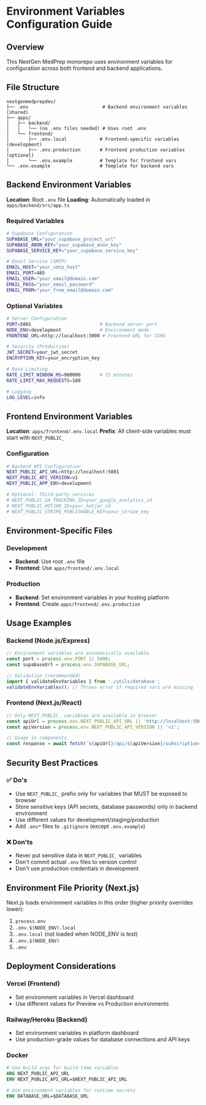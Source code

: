 # Environment Variables Configuration Guide

## Overview

This NextGen MedPrep monorepo uses environment variables for configuration across both frontend and backend applications.

## File Structure

```
nextgenmedprepdev/
├── .env                           # Backend environment variables (shared)
├── apps/
│   ├── backend/
│   │   └── (no .env files needed) # Uses root .env
│   └── frontend/
│       ├── .env.local            # Frontend-specific variables (development)
│       ├── .env.production       # Frontend production variables (optional)
│       └── .env.example          # Template for frontend vars
└── .env.example                  # Template for backend vars
```

## Backend Environment Variables

**Location**: Root `.env` file
**Loading**: Automatically loaded in `apps/backend/src/app.ts`

### Required Variables
```bash
# Supabase Configuration
SUPABASE_URL="your_supabase_project_url"
SUPABASE_ANON_KEY="your_supabase_anon_key"
SUPABASE_SERVICE_KEY="your_supabase_service_key"

# Email Service (SMTP)
EMAIL_HOST="your_smtp_host"
EMAIL_PORT=465
EMAIL_USER="your_email@domain.com"
EMAIL_PASS="your_email_password"
EMAIL_FROM="your_from_email@domain.com"
```

### Optional Variables
```bash
# Server Configuration
PORT=5001                         # Backend server port
NODE_ENV=development              # Environment mode
FRONTEND_URL=http://localhost:3000 # Frontend URL for CORS

# Security (Production)
JWT_SECRET=your_jwt_secret
ENCRYPTION_KEY=your_encryption_key

# Rate Limiting
RATE_LIMIT_WINDOW_MS=900000       # 15 minutes
RATE_LIMIT_MAX_REQUESTS=100

# Logging
LOG_LEVEL=info
```

## Frontend Environment Variables

**Location**: `apps/frontend/.env.local`
**Prefix**: All client-side variables must start with `NEXT_PUBLIC_`

### Configuration
```bash
# Backend API Configuration
NEXT_PUBLIC_API_URL=http://localhost:5001
NEXT_PUBLIC_API_VERSION=v1
NEXT_PUBLIC_APP_ENV=development

# Optional: Third-party services
# NEXT_PUBLIC_GA_TRACKING_ID=your_google_analytics_id
# NEXT_PUBLIC_HOTJAR_ID=your_hotjar_id
# NEXT_PUBLIC_STRIPE_PUBLISHABLE_KEY=your_stripe_key
```

## Environment-Specific Files

### Development
- **Backend**: Use root `.env` file
- **Frontend**: Use `apps/frontend/.env.local`

### Production
- **Backend**: Set environment variables in your hosting platform
- **Frontend**: Create `apps/frontend/.env.production`

## Usage Examples

### Backend (Node.js/Express)
```typescript
// Environment variables are automatically available
const port = process.env.PORT || 5000;
const supabaseUrl = process.env.SUPABASE_URL;

// Validation (recommended)
import { validateEnvVariables } from './utils/database';
validateEnvVariables(); // Throws error if required vars are missing
```

### Frontend (Next.js/React)
```typescript
// Only NEXT_PUBLIC_ variables are available in browser
const apiUrl = process.env.NEXT_PUBLIC_API_URL || 'http://localhost:5001';
const apiVersion = process.env.NEXT_PUBLIC_API_VERSION || 'v1';

// Usage in components
const response = await fetch(`${apiUrl}/api/${apiVersion}/subscriptions`);
```

## Security Best Practices

### ✅ Do's
- Use `NEXT_PUBLIC_` prefix only for variables that MUST be exposed to browser
- Store sensitive keys (API secrets, database passwords) only in backend environment
- Use different values for development/staging/production
- Add `.env*` files to `.gitignore` (except `.env.example`)

### ❌ Don'ts
- Never put sensitive data in `NEXT_PUBLIC_` variables
- Don't commit actual `.env` files to version control
- Don't use production credentials in development

## Environment File Priority (Next.js)

Next.js loads environment variables in this order (higher priority overrides lower):
1. `process.env`
2. `.env.$(NODE_ENV).local`
3. `.env.local` (not loaded when NODE_ENV is test)
4. `.env.$(NODE_ENV)`
5. `.env`

## Deployment Considerations

### Vercel (Frontend)
- Set environment variables in Vercel dashboard
- Use different values for Preview vs Production environments

### Railway/Heroku (Backend)
- Set environment variables in platform dashboard
- Use production-grade values for database connections and API keys

### Docker
```dockerfile
# Use build args for build-time variables
ARG NEXT_PUBLIC_API_URL
ENV NEXT_PUBLIC_API_URL=$NEXT_PUBLIC_API_URL

# Use environment variables for runtime secrets
ENV DATABASE_URL=$DATABASE_URL
```